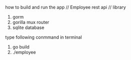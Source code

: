 how to build and run the app
//
Employee rest api 
//
library
1. gorm
2. gorilla mux router
3. sqlite database

type following conmmand in terminal
1. go build
2. ./employee
